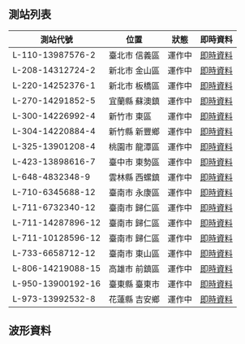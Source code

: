 ## 測站列表
| 測站代號 | 位置 | 狀態 | 即時資料 |
| --- | --- | --- | --- |
|L-110-13987576-2|臺北市 信義區|運作中|[即時資料](https://exptech.mywire.org/Station/index.html?L-110-13987576-2)
|L-208-14312724-2|新北市 金山區|運作中|[即時資料](https://exptech.mywire.org/Station/index.html?L-208-14312724-2)
|L-220-14252376-1|新北市 板橋區|運作中|[即時資料](https://exptech.mywire.org/Station/index.html?L-220-14252376-1)
|L-270-14291852-5|宜蘭縣 蘇澳鎮|運作中|[即時資料](https://exptech.mywire.org/Station/index.html?L-270-14291852-5)
|L-300-14226992-4|新竹市 東區|運作中|[即時資料](https://exptech.mywire.org/Station/index.html?L-300-14226992-4)
|L-304-14220884-4|新竹縣 新豐鄉|運作中|[即時資料](https://exptech.mywire.org/Station/index.html?L-304-14220884-4)
|L-325-13901208-4|桃園市 龍潭區|運作中|[即時資料](https://exptech.mywire.org/Station/index.html?L-325-13901208-4)
|L-423-13898616-7|臺中市 東勢區|運作中|[即時資料](https://exptech.mywire.org/Station/index.html?L-423-13898616-7)
|L-648-4832348-9|雲林縣 西螺鎮|運作中|[即時資料](https://exptech.mywire.org/Station/index.html?L-648-4832348-9)
|L-710-6345688-12|臺南市 永康區|運作中|[即時資料](https://exptech.mywire.org/Station/index.html?L-710-6345688-12)
|L-711-6732340-12|臺南市 歸仁區|運作中|[即時資料](https://exptech.mywire.org/Station/index.html?L-711-6732340-12)
|L-711-14287896-12|臺南市 歸仁區|運作中|[即時資料](https://exptech.mywire.org/Station/index.html?L-711-14287896-12)
|L-711-10128596-12|臺南市 歸仁區|運作中|[即時資料](https://exptech.mywire.org/Station/index.html?L-711-10128596-12)
|L-733-6658712-12|臺南市 東山區|運作中|[即時資料](https://exptech.mywire.org/Station/index.html?L-733-6658712-12)
|L-806-14219088-15|高雄市 前鎮區|運作中|[即時資料](https://exptech.mywire.org/Station/index.html?L-806-14219088-15)
|L-950-13900192-16|臺東縣 臺東市|運作中|[即時資料](https://exptech.mywire.org/Station/index.html?L-950-13900192-16)
|L-973-13992532-8|花蓮縣 吉安鄉|運作中|[即時資料](https://exptech.mywire.org/Station/index.html?L-973-13992532-8)

## 波形資料
